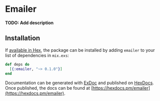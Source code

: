 # Emailer

**TODO: Add description**

## Installation

If [available in Hex](https://hex.pm/docs/publish), the package can be installed
by adding `emailer` to your list of dependencies in `mix.exs`:

```elixir
def deps do
  [{:emailer, "~> 0.1.0"}]
end
```

Documentation can be generated with [ExDoc](https://github.com/elixir-lang/ex_doc)
and published on [HexDocs](https://hexdocs.pm). Once published, the docs can
be found at [https://hexdocs.pm/emailer](https://hexdocs.pm/emailer).

